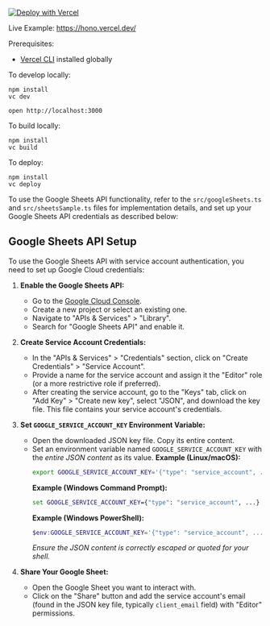 [![Deploy with Vercel](https://vercel.com/button)](https://vercel.com/new/clone?repository-url=https://github.com/vercel/examples/tree/main/framework-boilerplates/hono&template=hono)

Live Example: https://hono.vercel.dev/

Prerequisites:

- [Vercel CLI](https://vercel.com/docs/cli) installed globally

To develop locally:

```
npm install
vc dev
```

```
open http://localhost:3000
```

To build locally:

```
npm install
vc build
```

To deploy:

```
npm install
vc deploy
```

To use the Google Sheets API functionality, refer to the `src/googleSheets.ts` and `src/sheetsSample.ts` files for implementation details, and set up your Google Sheets API credentials as described below:

## Google Sheets API Setup

To use the Google Sheets API with service account authentication, you need to set up Google Cloud credentials:

1.  **Enable the Google Sheets API:**
    - Go to the [Google Cloud Console](https://console.cloud.google.com/).
    - Create a new project or select an existing one.
    - Navigate to "APIs & Services" > "Library".
    - Search for "Google Sheets API" and enable it.

2.  **Create Service Account Credentials:**
    - In the "APIs & Services" > "Credentials" section, click on "Create Credentials" > "Service Account".
    - Provide a name for the service account and assign it the "Editor" role (or a more restrictive role if preferred).
    - After creating the service account, go to the "Keys" tab, click on "Add Key" > "Create new key", select "JSON", and download the key file. This file contains your service account's credentials.

3.  **Set `GOOGLE_SERVICE_ACCOUNT_KEY` Environment Variable:**
    - Open the downloaded JSON key file. Copy its entire content.
    - Set an environment variable named `GOOGLE_SERVICE_ACCOUNT_KEY` with the *entire JSON content* as its value.
      **Example (Linux/macOS):**
      ```bash
      export GOOGLE_SERVICE_ACCOUNT_KEY='{"type": "service_account", ...}'
      ```
      **Example (Windows Command Prompt):**
      ```cmd
      set GOOGLE_SERVICE_ACCOUNT_KEY={"type": "service_account", ...}
      ```
      **Example (Windows PowerShell):**
      ```powershell
      $env:GOOGLE_SERVICE_ACCOUNT_KEY='{"type": "service_account", ...}'
      ```
      *Ensure the JSON content is correctly escaped or quoted for your shell.*

4.  **Share Your Google Sheet:**
    - Open the Google Sheet you want to interact with.
    - Click on the "Share" button and add the service account's email (found in the JSON key file, typically `client_email` field) with "Editor" permissions.
